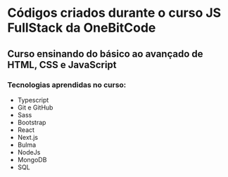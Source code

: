 # Códigos criados durante o curso JS FullStack da OneBitCode
## Curso ensinando do básico ao avançado de HTML, CSS e JavaScript
### Tecnologias aprendidas no curso:
* Typescript
* Git e GitHub
* Sass
* Bootstrap
* React
* Next.js
* Bulma
* NodeJs
* MongoDB
* SQL
